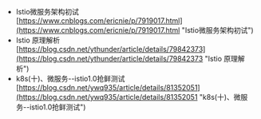 - Istio微服务架构初试<br>[https://www.cnblogs.com/ericnie/p/7919017.html](https://www.cnblogs.com/ericnie/p/7919017.html "Istio微服务架构初试")
- Istio 原理解析<br>[https://blog.csdn.net/ythunder/article/details/79842373](https://blog.csdn.net/ythunder/article/details/79842373 "Istio 原理解析")
- k8s(十)、微服务--istio1.0抢鲜测试<br>[https://blog.csdn.net/ywq935/article/details/81352051](https://blog.csdn.net/ywq935/article/details/81352051 "k8s(十)、微服务--istio1.0抢鲜测试")

